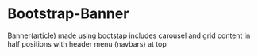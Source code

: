 # Bootstrap-Banner
Banner(article) made using bootstap includes carousel and grid content in half positions with header menu (navbars) at top

